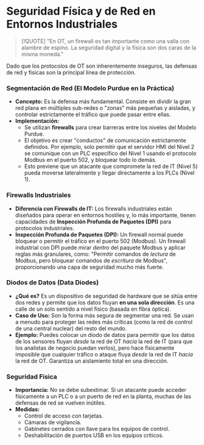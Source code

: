 # Seguridad Física y de Red en Entornos Industriales

> [!QUOTE] "En OT, un firewall es tan importante como una valla con alambre de espino. La seguridad digital y la física son dos caras de la misma moneda."

Dado que los protocolos de OT son inherentemente inseguros, las defensas de red y físicas son la principal línea de protección.

### Segmentación de Red (El Modelo Purdue en la Práctica)

-   **Concepto:** Es la defensa más fundamental. Consiste en dividir la gran red plana en múltiples sub-redes o "zonas" más pequeñas y aisladas, y controlar estrictamente el tráfico que puede pasar entre ellas.
-   **Implementación:**
    -   Se utilizan **firewalls** para crear barreras entre los niveles del Modelo Purdue.
    -   El objetivo es crear "conductos" de comunicación estrictamente definidos. Por ejemplo, solo permitir que el servidor HMI del Nivel 2 se comunique con un PLC específico del Nivel 1 usando el protocolo Modbus en el puerto 502, y bloquear todo lo demás.
    -   Esto previene que un atacante que compromete la red de IT (Nivel 5) pueda moverse lateralmente y llegar directamente a los PLCs (Nivel 1).

### Firewalls Industriales

-   **Diferencia con Firewalls de IT:** Los firewalls industriales están diseñados para operar en entornos hostiles y, lo más importante, tienen capacidades de **Inspección Profunda de Paquetes (DPI)** para protocolos industriales.
-   **Inspección Profunda de Paquetes (DPI):** Un firewall normal puede bloquear o permitir el tráfico en el puerto 502 (Modbus). Un firewall industrial con DPI puede mirar *dentro* del paquete Modbus y aplicar reglas más granulares, como: "Permitir comandos de *lectura* de Modbus, pero bloquear comandos de *escritura* de Modbus", proporcionando una capa de seguridad mucho más fuerte.

### Diodos de Datos (Data Diodes)

-   **¿Qué es?** Es un dispositivo de seguridad de hardware que se sitúa entre dos redes y permite que los datos fluyan **en una sola dirección**. Es una calle de un solo sentido a nivel físico (basada en fibra óptica).
-   **Caso de Uso:** Son la forma más segura de segmentar una red. Se usan a menudo para proteger las redes más críticas (como la red de control de una central nuclear) del resto del mundo.
-   **Ejemplo:** Puedes colocar un diodo de datos para permitir que los datos de los sensores fluyan *desde* la red de OT *hacia* la red de IT (para que los analistas de negocio puedan verlos), pero hace físicamente imposible que cualquier tráfico o ataque fluya *desde* la red de IT *hacia* la red de OT. Garantiza un aislamiento total en una dirección.

### Seguridad Física

-   **Importancia:** No se debe subestimar. Si un atacante puede acceder físicamente a un PLC o a un puerto de red en la planta, muchas de las defensas de red se vuelven inútiles.
-   **Medidas:**
    -   Control de acceso con tarjetas.
    -   Cámaras de vigilancia.
    -   Gabinetes cerrados con llave para los equipos de control.
    -   Deshabilitación de puertos USB en los equipos críticos.